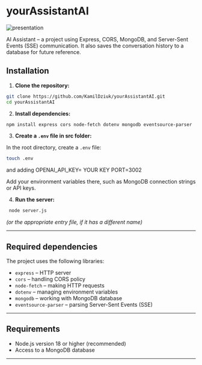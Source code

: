 
# yourAssistantAI
![presentation](public/assets/video/presentation.gif)

AI Assistant – a project using Express, CORS, MongoDB, and Server-Sent Events (SSE) communication.
It also saves the conversation history to a database for future reference.

## Installation

1. **Clone the repository:**
```bash
git clone https://github.com/KamilDziuk/yourAssistantAI.git
cd yourAssistantAI
```

2. **Install dependencies:**
```bash
npm install express cors node-fetch dotenv mongodb eventsource-parser
```

3. **Create a `.env` file in src folder:**

In the root directory, create a `.env` file:
```bash
touch .env
```
and adding OPENAI_API_KEY= YOUR KEY
PORT=3002

Add your environment variables there, such as MongoDB connection strings or API keys.

4. **Run the server:**
```bash
 node server.js
```
*(or the appropriate entry file, if it has a different name)*

---

## Required dependencies

The project uses the following libraries:

- `express` – HTTP server
- `cors` – handling CORS policy
- `node-fetch` – making HTTP requests
- `dotenv` – managing environment variables
- `mongodb` – working with MongoDB database
- `eventsource-parser` – parsing Server-Sent Events (SSE)

---

## Requirements

- Node.js version 18 or higher (recommended)
- Access to a MongoDB database

---
